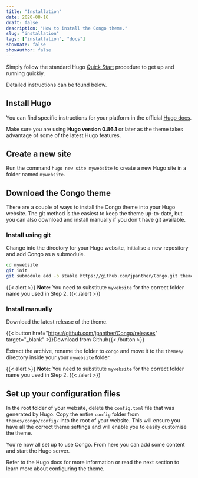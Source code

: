 ```yaml
---
title: "Installation"
date: 2020-08-16
draft: false
description: "How to install the Congo theme."
slug: "installation"
tags: ["installation", "docs"]
showDate: false
showAuthor: false
---
```


Simply follow the standard Hugo [Quick Start](https://gohugo.io/getting-started/quick-start/) procedure to get up and running quickly.

Detailed instructions can be found below.

## Install Hugo

You can find specific instructions for your platform in the official [Hugo docs](https://gohugo.io/getting-started/installing.).

Make sure you are using **Hugo version 0.86.1** or later as the theme takes advantage of some of the latest Hugo features.

## Create a new site

Run the command `hugo new site mywebsite` to create a new Hugo site in a folder named `mywebsite`.

## Download the Congo theme

There are a couple of ways to install the Congo theme into your Hugo website. The git method is the easiest to keep the theme up-to-date, but you can also download and install manually if you don't have git available.

### Install using git

Change into the directory for your Hugo website, initialise a new repository and add Congo as a submodule.

```bash
cd mywebsite
git init
git submodule add -b stable https://github.com/jpanther/Congo.git themes/congo
```

{{< alert >}}
**Note:** You need to substitute `mywebsite` for the correct folder name you used in Step 2.
{{< /alert >}}

### Install manually

Download the latest release of the theme.

{{< button href="https://github.com/jpanther/Congo/releases" target="_blank" >}}Download from Github{{< /button >}}

Extract the archive, rename the folder to `congo` and move it to the `themes/` directory inside your your `mywebsite` folder.

{{< alert >}}
**Note:** You need to substitute `mywebsite` for the correct folder name you used in Step 2.
{{< /alert >}}

## Set up your configuration files

In the root folder of your website, delete the `config.toml` file that was generated by Hugo. Copy the entire `config` folder from `themes/congo/config/` into the root of your website. This will ensure you have all the correct theme settings and will enable you to easily customise the theme.

You're now all set up to use Congo. From here you can add some content and start the Hugo server.

Refer to the Hugo docs for more information or read the next section to learn more about configuring the theme.
